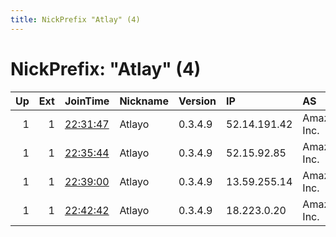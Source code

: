 ```yaml
---
title: NickPrefix "Atlay" (4)
---
```


# NickPrefix: "Atlay" (4)

|   Up |   Ext | JoinTime                                                                                            | Nickname   | Version   | IP           | AS               | CC   |   ORp |   Dirp | OS    | Contact                  |   eFamMembers |
|-----:|------:|:----------------------------------------------------------------------------------------------------|:-----------|:----------|:-------------|:-----------------|:-----|------:|-------:|:------|:-------------------------|--------------:|
|    1 |     1 | [22:31:47](https://metrics.torproject.org/rs.html#details/B8522696B5982122E59270FEA1D61651084499FA) | Atlayo     | 0.3.4.9   | 52.14.191.42 | Amazon.com, Inc. | us   |  9001 |     80 | Linux | aladin at atlayo dot com |             1 |
|    1 |     1 | [22:35:44](https://metrics.torproject.org/rs.html#details/83D14E2E958FF10A67A3E97EB2A2DDA192EFCC82) | Atlayo     | 0.3.4.9   | 52.15.92.85  | Amazon.com, Inc. | us   |  9001 |     80 | Linux | aladin@atlayo.com        |             1 |
|    1 |     1 | [22:39:00](https://metrics.torproject.org/rs.html#details/7094BFA13F7BF892E51144CEB4B0210A9DA8173E) | Atlayo     | 0.3.4.9   | 13.59.255.14 | Amazon.com, Inc. | us   |  9001 |     80 | Linux | aladin@atlayo.com        |             1 |
|    1 |     1 | [22:42:42](https://metrics.torproject.org/rs.html#details/90D76BA3EAEFA964A86A9ED761C426CB469D8553) | Atlayo     | 0.3.4.9   | 18.223.0.20  | Amazon.com, Inc. | us   |  9001 |     80 | Linux | aladin@atlayo.com        |             1 |
